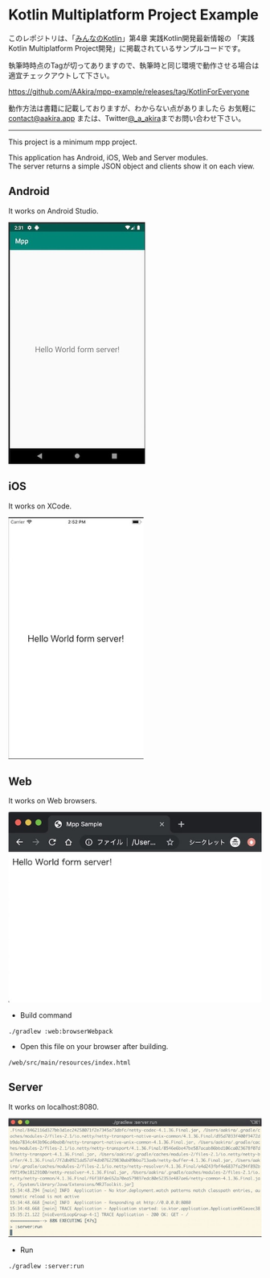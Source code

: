 # Kotlin Multiplatform Project Example

このレポジトリは、「[みんなのKotlin](https://amzn.to/2RonLCL)」第4章 実践Kotlin開発最新情報の
「実践Kotlin Multiplatform Project開発」に掲載されているサンプルコードです。  

執筆時時点のTagが切ってありますので、執筆時と同じ環境で動作させる場合は適宜チェックアウトして下さい。  

https://github.com/AAkira/mpp-example/releases/tag/KotlinForEveryone

動作方法は書籍に記載しておりますが、わからない点がありましたら
お気軽に contact@aakira.app または、Twitter[@_a_akira](https://twitter.com/_a_akira)までお問い合わせ下さい。  

---

This project is a minimum mpp project.  

This application has Android, iOS, Web and Server modules.  
The server returns a simple JSON object and clients show it on each view.

## Android

It works on Android Studio.

![preview-android][preview-android]

## iOS

It works on XCode.

![preview-ios][preview-ios]

## Web

It works on Web browsers.

![preview-web][preview-web]

* Build command

`./gradlew :web:browserWebpack`

* Open this file on your browser after building.

`/web/src/main/resources/index.html`

## Server

It works on localhost:8080.

![preview-server][preview-server]

* Run

`./gradlew :server:run`

[preview-android]: /arts/mpp-android.jpg
[preview-ios]: /arts/mpp-ios.jpg
[preview-web]: /arts/mpp-web.jpg
[preview-server]: /arts/mpp-server.jpg
